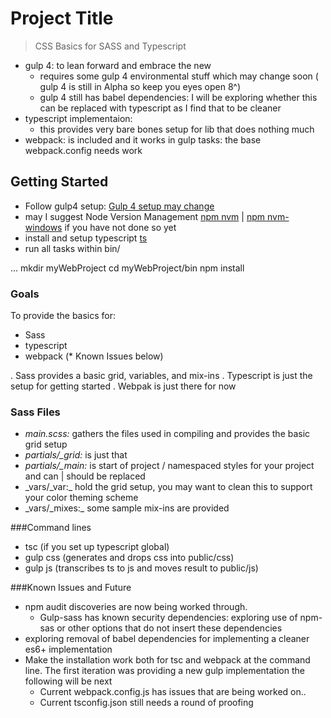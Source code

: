 # Project Title
> CSS Basics for SASS and Typescript
* gulp 4: to lean forward and embrace the new
  - requires some gulp 4 environmental stuff which may change soon ( gulp 4 is still in Alpha so keep you eyes open 8^)
  - gulp 4 still has babel dependencies: I will be exploring whether this can be replaced with typescript as I find that to be cleaner
* typescript implementaion:  
  - this provides very bare bones setup for lib that does nothing much
* webpack:  is included and it works in gulp tasks: the base webpack.config needs work

## Getting Started
- Follow gulp4 setup: [Gulp 4 setup may change](https://www.npmjs.com/package/gulp4)
- may I suggest Node Version Management [npm nvm](https://github.com/creationix/nvm) | [npm nvm-windows](https://github.com/coreybutler/nvm-windows) if you have not done so yet
- install and setup typescript [ts](https://www.npmjs.com/package/typescript)
- run all tasks within bin/

...
mkdir myWebProject
cd myWebProject/bin
npm install


### Goals
To provide the basics for:
- Sass
- typescript
- webpack (* Known Issues below)

. Sass provides a basic grid, variables, and mix-ins
. Typescript is just the setup for getting started
. Webpak is just there for now

### Sass Files
- _main.scss:_ gathers the files used in compiling and provides the basic grid setup
- _partials/\_grid:_ is just that
- _partials/\_main:_ is start of project / namespaced styles for your project and can | should be replaced
- _vars/\_var:\_ hold the grid setup, you may want to clean this to support your color theming scheme
- _vars/\_mixes:\_ some sample mix-ins are provided

###Command lines
  - tsc (if you set up typescript global)
  - gulp css (generates and drops css into public/css)
  - gulp js (transcribes ts to js and moves result to public/js)  

###Known Issues and Future
  - npm audit discoveries are now being worked through.
    - Gulp-sass has known security dependencies: exploring use of npm-sas or other options that do not insert these dependencies
  - exploring removal of babel dependencies for implementing a cleaner es6+ implementation
  - Make the installation work both for tsc and webpack at the command line. The first iteration was providing a new gulp implementation the following will be next
    - Current webpack.config.js has issues that are being worked on..
    - Current tsconfig.json still needs a round of proofing
